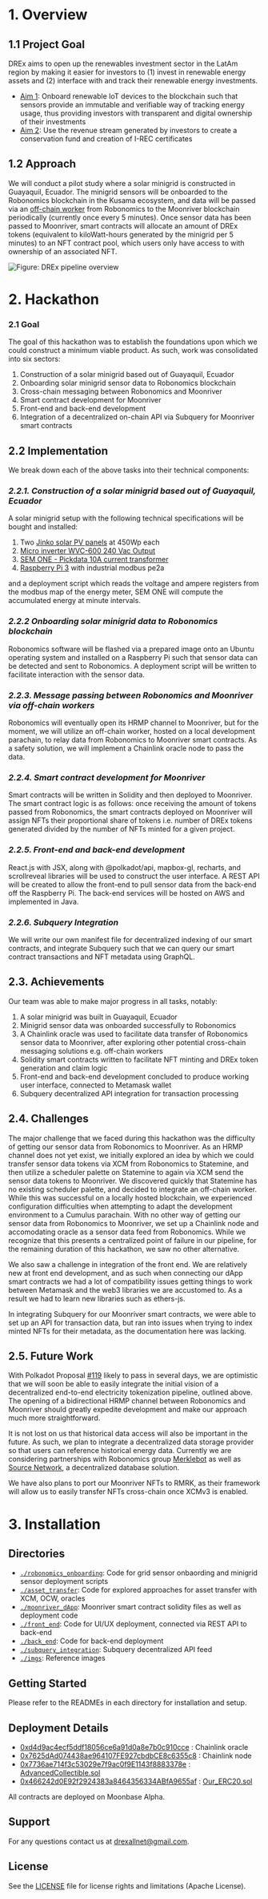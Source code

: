 # 1. Overview
## 1.1 Project Goal 
DREx aims to open up the renewables investment sector in the LatAm region by making it easier for investors to (1) invest in renewable energy assets and (2) interface with and track their renewable energy investments. 
* <ins>Aim 1</ins>: Onboard renewable IoT devices to the blockchain such that sensors provide an immutable and verifiable way of tracking energy usage, thus providing investors with transparent and digital ownership of their investments
* <ins>Aim 2</ins>: Use the revenue stream generated by investors to create a conservation fund and creation of I-REC certificates

## 1.2 Approach 
We will conduct a pilot study where a solar minigrid is constructed in Guayaquil, Ecuador. The minigrid sensors will be onboarded to the Robonomics blockchain in the Kusama ecosystem, and data will be passed via an [off-chain worker](https://docs.substrate.io/reference/how-to-guides/offchain-workers/) from Robonomics to the Moonriver blockchain periodically (currently once every 5 minutes). Once sensor data has been passed to Moonriver, smart contracts will allocate an amount of DREx tokens (equivalent to kiloWatt-hours generated by the minigrid per 5 minutes) to an NFT contract pool, which users only have access to with ownership of an associated NFT. 

![Figure: DREx pipeline overview](./imgs/overview_figure.png "*Figure 1*: DREx pipeline overview")

# 2.  Hackathon
### 2.1 Goal
The goal of this hackathon was to establish the foundations upon which we could construct a minimum viable product. As such, work was consolidated into six sectors:

1. Construction of a solar minigrid based out of Guayaquil, Ecuador
2. Onboarding solar minigrid sensor data to Robonomics blockchain
3. Cross-chain messaging between Robonomics and Moonriver 
4. Smart contract development for Moonriver
5. Front-end and back-end development 
6. Integration of a decentralized on-chain API via Subquery for Moonriver smart contracts

## 2.2 Implementation
We break down each of the above tasks into their technical components:

### *2.2.1. Construction of a solar minigrid based out of Guayaquil, Ecuador*
  A solar minigrid setup with the following technical specifications will be bought and installed:
  1. Two [Jinko solar PV panels](https://www.solarmaxstore.com/jinko-solar-450-watt-tiger-bifcial-mono-perc-solar-panel-clear-frame-white-backsheet-bow-156-half-cell.html) at 450Wp each 
  2. [Micro inverter WVC-600 240 Vac Output](https://www.amazon.com/MarsRock-Waterproof-Inverter-AC80-160V-Efficiency/dp/B075M8J35S)
  3. [SEM ONE - Pickdata 10A current transformer](https://www.pickdata.net/sites/default/files/Manual_SEM_One_V08-191218-EN.pdf)
  4. [Raspberry Pi 3](https://www.raspberrypi.com/products/raspberry-pi-3-model-b/) with industrial modbus pe2a

  and a deployment script which reads the voltage and ampere registers from the modbus map of the energy meter, SEM ONE will compute the accumulated energy at minute intervals.

### *2.2.2 Onboarding solar minigrid data to Robonomics blockchain*
Robonomics software will be flashed via a prepared image onto an Ubuntu operating system and installed on a Raspberry Pi such that sensor data can be detected and sent to Robonomics. A deployment script will be written to facilitate interaction with the sensor data.

### *2.2.3. Message passing between Robonomics and Moonriver via off-chain workers*
Robonomics will eventually open its HRMP channel to Moonriver, but for the moment, we will utilize an off-chain worker, hosted on a local development parachain, to relay data from Robonomics to Moonriver smart contracts. As a safety solution, we will implement a Chainlink oracle node to pass the data.

### *2.2.4. Smart contract development for Moonriver*
Smart contracts will be written in Solidity and then deployed to Moonriver. The smart contract logic is as follows: once receiving the amount of tokens passed from Robonomics, the smart contracts deployed on Moonriver will assign NFTs their proportional share of tokens i.e. number of DREx tokens generated divided by the number of NFTs minted for a given project. 
 
### *2.2.5. Front-end and back-end development*
React.js with JSX, along with @polkadot/api, mapbox-gl, recharts, and scrollreveal libraries will be used to construct the user interface. A REST API will be created to allow the front-end to pull sensor data from the back-end off the Raspberry Pi. The back-end services will be hosted on AWS and implemented in Java. 

### *2.2.6. Subquery Integration*
We will write our own manifest file for decentralized indexing of our smart contracts, and integrate Subquery such that we can query our smart contract transactions and NFT metadata using GraphQL.

## 2.3. Achievements
Our team was able to make major progress in all tasks, notably:
1. A solar minigrid was built in Guayaquil, Ecuador
2. Minigrid sensor data was onboarded successfully to Robonomics 
3. A Chainlink oracle was used to facilitate data transfer of Robonomics sensor data to Moonriver, after exploring other potential cross-chain messaging solutions e.g. off-chain workers
4. Solidity smart contracts written to facilitate NFT minting and DREx token generation and claim logic
5. Front-end and back-end development concluded to produce working user interface, connected to Metamask wallet
6. Subquery decentralized API integration for transaction processing

## 2.4. Challenges 
The major challenge that we faced during this hackathon was the difficulty of getting our sensor data from Robonomics to Moonriver. As an HRMP channel does not yet exist, we initially explored an idea by which we could transfer sensor data tokens via XCM from Robonomics to Statemine, and then utilize a scheduler palette on Statemine to again via XCM send the sensor data tokens to Moonriver. We discovered quickly that Statemine has no existing scheduler palette, and decided to integrate an off-chain worker. While this was successful on a locally hosted blockchain, we experienced configuration difficulties when attempting to adapt the development environment to a Cumulus parachain. With no other way of getting our sensor data from Robonomics to Moonriver, we set up a Chainlink node and accomodating oracle as a sensor data feed from Robonomics. While we recognize that this presents a centralized point of failure in our pipeline, for the remaining duration of this hackathon, we saw no other alternative.

We also saw a challenge in integration of the front end. We are relatively new at front end development, and as such when connecting our dApp smart contracts we had a lot of compatibility issues getting things to work between Metamask and the web3 libraries we are accustomed to. As a result we had to learn new libraries such as ethers-js. 

In integrating Subquery for our Moonriver smart contracts, we were able to set up an API for transaction data, but ran into issues when trying to index minted NFTs for their metadata, as the documentation here was lacking. 

## 2.5. Future Work
With Polkadot Proposal [#119](https://moonriver.polkassembly.network/referendum/119) likely to pass in several days, we are optimistic that we will soon be able to easily integrate the initial vision of a decentralized end-to-end electricity tokenization pipeline, outlined above. The opening of a bidirectional HRMP channel between Robonomics and Moonriver should greatly expedite development and make our approach much more straightforward.

It is not lost on us that historical data access will also be important in the future. As such, we plan to integrate a decentralized data storage provider so that users can reference historical energy data. Currently we are considering partnerships with Robonomics group [Merklebot](https://merklebot.com/) as well as [Source Network](https://source.network/), a decentralized database solution. 

We have also plans to port our Moonriver NFTs to RMRK, as their framework will allow us to easily transfer NFTs cross-chain once XCMv3 is enabled. 

# 3. Installation
## Directories
* <code>[./robonomics_onboarding](./robonomics_onboarding)</code>: Code for grid sensor onbaording and minigrid sensor deployment scripts
* <code>[./asset_transfer](./asset_transfer)</code>: Code for explored approaches for asset transfer with XCM, OCW, oracles 
* <code>[./moonriver_dApp](./moonriver_dApp)</code>: Moonriver smart contract solidity files as well as deployment code
* <code>[./front_end](./front_end)</code>: Code for UI/UX deployment, connected via REST API to back-end
* <code>[./back_end](./back_end)</code>: Code for back-end deployment
* <code>[./subquery_integration](./subquery_integration)</code>: Subquery decentralized API feed
* <code>[./imgs](./imgs)</code>: Reference images

## Getting Started
Please refer to the READMEs in each directory for installation and setup.

## Deployment Details
* [0xd4d9ac4ecf5ddf18056ce6a91d0a8e7b0c910cce](https://moonbase.moonscan.io/address/0xd4d9ac4ecf5ddf18056ce6a91d0a8e7b0c910cce) : Chainlink oracle
* [0x7625dAd074438ae964107FE927cbdbCE8c6355c8](https://moonbase.moonscan.io/address/0x7625dAd074438ae964107FE927cbdbCE8c6355c8) : Chainlink node
* [0x7736ae714f3c53029e7f9ac0f9E1143f8883378e](https://moonbase.moonscan.io/address/0x7736ae714f3c53029e7f9ac0f9E1143f8883378e) : [AdvancedCollectible.sol](./moonriver_dApp/contracts/AdvancedCollectible.sol)
* [0x466242d0E92f2924383a8464356334ABfA9655af](https://moonbase.moonscan.io/address/0x466242d0E92f2924383a8464356334ABfA9655af) : [Our_ERC20.sol](./moonriver_dApp/contracts/Our_ERC20.sol) 

All contracts are deployed on Moonbase Alpha. 

## Support
For any questions contact us at drexallnet@gmail.com.

## License
See the [LICENSE](./LICENSE) file for license rights and limitations (Apache License).
